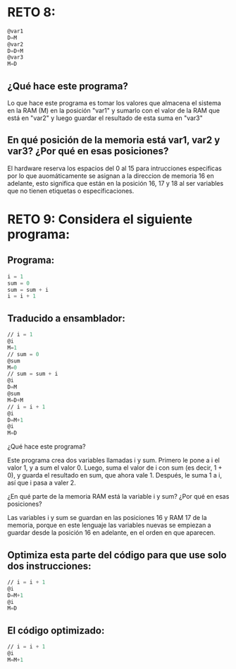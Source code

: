 # RETO 8: 

```asm
@var1
D=M
@var2
D=D+M
@var3
M=D
```

## ¿Qué hace este programa?

Lo que hace este  programa es tomar los valores que almacena el sistema en la RAM (M) en  la posición "var1" y sumarlo con el valor de la RAM que está en "var2" y luego guardar el resultado de esta suma en "var3"

## En qué posición de la memoria está var1, var2 y var3? ¿Por qué en esas posiciones?

El hardware reserva los espacios del 0 al 15 para intrucciones especificas por lo que auomáticamente se asignan a la direccion de memoria 16 en adelante, esto significa que están en la posición 16, 17 y 18 al ser variables que no tienen etiquetas o especificaciones.

# RETO 9: Considera el siguiente programa:

## Programa:

```cpp
i = 1
sum = 0
sum = sum + i
i = i + 1
```
## Traducido a ensamblador: 

```asm
// i = 1
@i
M=1
// sum = 0
@sum
M=0
// sum = sum + i
@i
D=M
@sum
M=D+M
// i = i + 1
@i
D=M+1
@i
M=D
```
¿Qué hace este programa?

Este programa crea dos variables llamadas i y sum. Primero le pone a i el valor 1, y a sum el valor 0. Luego, suma el valor de i con sum (es decir, 1 + 0), y guarda el resultado en sum, que ahora vale 1. Después, le suma 1 a i, así que i pasa a valer 2.

¿En qué parte de la memoria RAM está la variable i y sum? ¿Por qué en esas posiciones?

Las variables i y sum se guardan en las posiciones 16 y RAM 17 de la memoria, porque en este lenguaje las variables nuevas se empiezan a guardar desde la posición 16 en adelante, en el orden en que aparecen.

## Optimiza esta parte del código para que use solo dos instrucciones:

```asm
// i = i + 1
@i
D=M+1
@i
M=D
```

## El código optimizado:

```asm
// i = i + 1
@i
M=M+1
```






